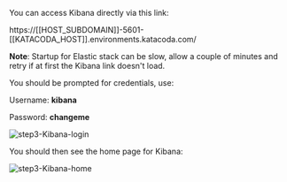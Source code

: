 You can access Kibana directly via this link:

https://[[HOST_SUBDOMAIN]]-5601-[[KATACODA_HOST]].environments.katacoda.com/

**Note**: Startup for Elastic stack can be slow, allow a couple of minutes and retry if at first the Kibana link doesn't load. 

You should be prompted for credentials, use:

Username: **kibana**

Password: **changeme**

![step3-Kibana-login](/manuelpais/courses/treating-your-pipeline-as-a-product/minimize-time-to-repair/assets/step3-Kibana-login-small.png)

You should then see the home page for Kibana:

![step3-Kibana-home](/manuelpais/courses/treating-your-pipeline-as-a-product/minimize-time-to-repair/assets/step3-Kibana-home.png)
